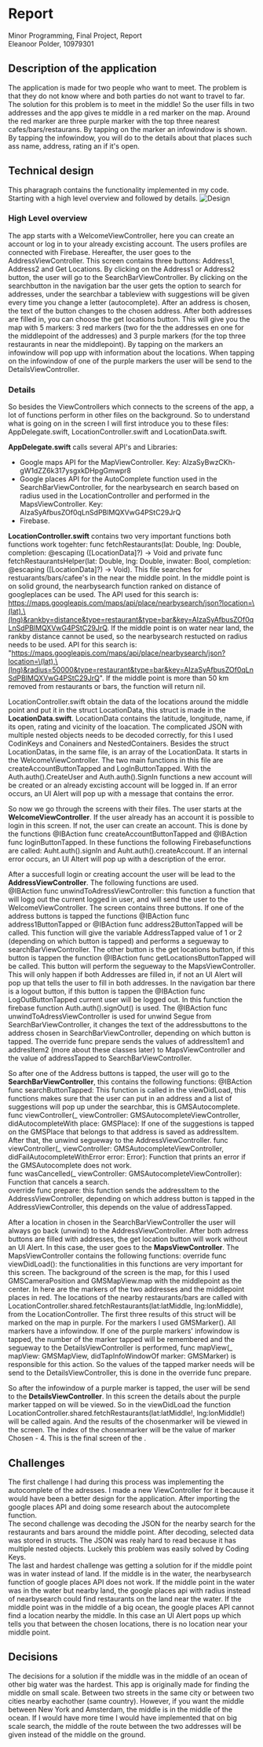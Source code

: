
# Report
Minor Programming, Final Project, Report  
Eleanoor Polder, 10979301

## Description of the application
The application is made for two people who want to meet. The problem is that they do not know where and both parties do not want to travel to far. The solution for this problem is to meet in the middle! So the user fills in two addresses and the app gives te middle in a red marker on the map. Around the red marker are three purple marker with the top three nearest cafes/bars/restaurans. By tapping on the marker an infowindow is shown. By tapping the infowindow, you will do to the details about that places such ass name, address, rating an if it's open. 

## Technical design
This pharagraph contains the functionality implemented in my code. Starting with a high level overview and followed by details. 
![Design](doc/Design.png)

### High Level overview
The app starts with a WelcomeViewController, here you can create an account or log in to your already excisting account. The users profiles are connected with Firebase. Hereafter, the user goes to the AddressViewController. This screen contains three buttons: Address1, Address2 and Get Locations. By clicking on the Address1 or Address2 button, the user will go to the SearchBarViewController. By clicking on the searchbutton in the navigation bar the user gets the option to search for addresses, under the searchbar a tableview with suggestions will be given every time you change a letter (autocomplete). After an address is chosen, the text of the button changes to the chosen address. After both addresses are filled in, you can choose the get locations button. This will give you the map with 5 markers: 3 red markers (two for the the addresses en one for the middlepoint of the addresses) and 3 purple markers (for the top three restaurants in near the middlepoint). By tapping on the markers an infowindow will pop upp with information about the locations. When tapping on the infowindow of one of the purple markers the user will be send to the DetailsViewController. 

### Details
So besides the ViewControllers which connects to the screens of the app, a lot of functions perform in other files on the background. So to understand what is going on in the screen I will first introduce you to these files: AppDelegate.swift, LocationController.swift and LocationData.swift. 

**AppDelegate.swift** calls several API's and Libraries:
* Google maps API for the MapViewController. Key: AIzaSyBwzCKh-gW1dZZ6k317ysgxkDHpgGmwpr8
* Google places API for the AutoComplete function used in the SearchBarViewController, for the nearbysearch en search based on radius used in the LocationController and performed in the MapsViewController. Key: AIzaSyAfbusZOf0qLnSdPBlMQXVwG4PStC29JrQ
* Firebase.

**LocationController.swift** contains two very important functions both functions work togehter: func fetchRestaurants(lat: Double, lng: Double, completion: @escaping ([LocationData]?) -> Void and private func fetchRestaurantsHelper(lat: Double, lng: Double, inwater: Bool, completion: @escaping ([LocationData]?) -> Void). This file searches for restuarants/bars/cafee's in the near the middle point. In the middle point is on solid ground, the nearbysearch function ranked on distance of googleplaces can be used. The API used for this search is: https://maps.googleapis.com/maps/api/place/nearbysearch/json?location=\(lat),\(lng)&rankby=distance&type=restaurant&type=bar&key=AIzaSyAfbusZOf0qLnSdPBlMQXVwG4PStC29JrQ. If the middle point is on water near land, the rankby distance cannot be used, so the nearbysearch restucted on radius needs to be used. API for this search is: "https://maps.googleapis.com/maps/api/place/nearbysearch/json?location=\(lat),\(lng)&radius=50000&type=restaurant&type=bar&key=AIzaSyAfbusZOf0qLnSdPBlMQXVwG4PStC29JrQ". If the middle point is more than 50 km removed from restaurants or bars, the function will return nil. 

LocationController.swift obtain the data of the locations around the middle point and put it in the struct LocationData, this struct is made in the **LocationData.swift**. LocationData contains the latitude, longitude, name, if its open, rating and vicinity of the loacation. The complicated JSON with multiple nested objects needs to be decoded correctly, for this I used CodinKeys and Conainers and NestedContainers. Besides the struct LocationDatas, in the same file, is an array of the LocationData. 
It starts in the WelcomeViewController. The two main functions in this file are createAccountButtonTapped and LogInButtonTapped. With the Auth.auth().CreateUser and Auth.auth().SignIn functions a new account will be created or an already excisting account will be logged in. If an error occurs, an UI Alert will pop up with a message that contains the error. 

So now we go through the screens with their files. The user starts at the **WelcomeViewController**. If the user already has an account it is possible to login in this screen. If not, the user can create an account. This is done by the functions @IBAction func createAccountButtonTapped and @IBAction func loginButtonTapped. In these functions the following Firebasefunctions are called: Auht.auth().signIn and Auht.auth().createAccount. If an internal error occurs, an UI Altert will pop up with a description of the error. 

After a succesfull login or creating account the user will be lead to the **AddressViewController**. The following functions are used.   
@IBAction func unwindToAdressViewController: this function a function that will logg out the current logged in user, and will send the user to the WelcomeViewController. The screen contains three buttons. If one of the address buttons is tapped the functions @IBAction func address1ButtonTapped or @IBAction func address2ButtonTapped will be called. This function will give the variable AddressTapped value of 1 or 2 (depending on which button is tapped) and performs a segueway to searchBarViewController. The other button is the get locations button, if this button is tappen the function @IBAction func getLocationsButtonTapped will be called. This button will perform the segueway to the MapsViewController. This will only happen if both Addresses are filled in, if not an UI Alert will pop up that tells the user to fill in both addresses. In the navigation bar there is a logout button, if this button is tappen the @IBAction func LogOutButtonTapped current user will be logged out. In this function the firebase function Auth.auth().signOut() is used. The
@IBAction func unwindToAdressViewController is used for unwind Segue from SearchBarViewController, it changes the text of the addressbuttons to the address chosen in SearchBarViewController, depending on which button is tapped. The override func prepare sends the values of addressItem1 and addresItem2 (more about these classes later) to MapsViewController and the value of addressTapped to SearchBarViewController.       

So after one of the Address buttons is tapped, the user will go to the **SearchBarViewController**, this contains the following functions:
@IBAction func searchButtonTapped: This function is called in the viewDidLoad, this functions makes sure that the user can put in an address and a list of suggestions will pop up under the searchbar, this is GMSAutocomplete.  
func viewController(_ viewController: GMSAutocompleteViewController, didAutocompleteWith place: GMSPlace): If one of the suggestions is tapped on the GMSPlace that belongs to that address is saved as addressItem. After that, the unwind segueway to the AddressViewController. 
func viewController(_ viewController: GMSAutocompleteViewController, didFailAutocompleteWithError error: Error): Function that prints an error if the GMSAutocomplete does not work.    
func wasCancelled(_ viewController: GMSAutocompleteViewController): Function that cancels a search.  
override func prepare: this function sends the addressItem to the AddressViewController, depending on which address button is tapped in the AddressViewController, this depends on the value of addressTapped.   

After a location in chosen in the SearchBarViewController the user will always go back (unwind) to the AddressViewController. After both adrress buttons are filled with addresses, the get location button will work without an UI Alert. In this case, the user goes to the **MapsViewController**. The MapsViewController contains the following functions:
override func viewDidLoad(): the functionalities in this functions are very important for this screen. The background of the screen is the map, for this I used GMSCameraPosition and GMSMapView.map with the middlepoint as the center. In here are the markers of the two addresses and the middlepoint places in red. The locations of the nearby restaurants/bars are called with LocationController.shared.fetchRestaurants(lat:latMiddle, lng:lonMiddle), from the LocationController. The first three results of this struct will be marked on the map in purple. For the markers I used GMSMarker(). All markers have a infowindow. If one of the purple markers' infowindow is tapped, the number of the marker tapped will be remembered and the segueway to the DetailsViewController is performed, func mapView(_ mapView: GMSMapView, didTapInfoWindowOf marker: GMSMarker) is responsible for this action. So the values of the tapped marker needs will be send to the DetailsViewController, this is done in the override func prepare.

So after the infowindow of a purple marker is tapped, the user will be send to the **DetailsViewController**. In this screen the details about the purple marker tapped on will be viewed. So in the viewDidLoad the function  LocationController.shared.fetchRestaurants(lat:latMiddle!, lng:lonMiddle!) will be called again. And the results of the chosenmarker will be viewed in the screen. The index of the chosenmarker will be the value of marker Chosen - 4. This is the final screen of the .


## Challenges
The first challenge I had during this process was implementing the autocomplete of the adresses. I made a new ViewController for it because it would have been a better design for the application. After importing the google places API and doing some research about the autocomplete function.  
The second challenge was decoding the JSON for the nearby search for the restaurants and bars around the middle point. After decoding, selected data was stored in structs. The JSON was realy hard to read because it has multiple nested objects. Luckely this problem was easily solved by Coding Keys.   
The last and hardest challenge was getting a solution for if the middle point was in water instead of land. If the middle is in the water, the nearbysearch function of google places API does not work. If the middle point in the water was in the water but nearby land, the google places api with radius instead of nearbysearch could find restaurants on the land near the water. If the middle point was in the middle of a big ocean, the google places API cannot find a location nearby the middle. In this case an UI Alert pops up which tells you that between the chosen locations, there is no location near your middle point. 

## Decisions 
The decisions for a solution if the middle was in the middle of an ocean of other big water was the hardest. This app is originally made for finding the middle on small scale. Between two streets in the same city or between two cities nearby eachother (same country). However, if you want the middle between New York and Amsterdam, the middle is in the middle of the ocean. If I would have more time I would have implemented that on big scale search, the middle of the route between the two addresses will be given instead of the middle on the ground. 


